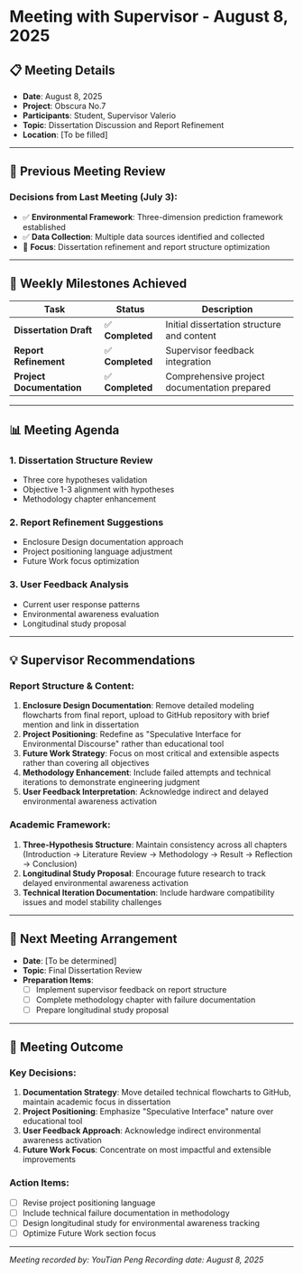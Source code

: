 # Meeting with Supervisor - August 8, 2025

## 📋 Meeting Details
- **Date**: August 8, 2025  
- **Project**: Obscura No.7
- **Participants**: Student, Supervisor Valerio
- **Topic**: Dissertation Discussion and Report Refinement
- **Location**: [To be filled]

---

## 🔄 Previous Meeting Review

### **Decisions from Last Meeting (July 3)**:
- ✅ **Environmental Framework**: Three-dimension prediction framework established
- ✅ **Data Collection**: Multiple data sources identified and collected
- 🎯 **Focus**: Dissertation refinement and report structure optimization

---

## 🚀 Weekly Milestones Achieved

| Task | Status | Description |
|------|--------|-------------|
| **Dissertation Draft** | ✅ **Completed** | Initial dissertation structure and content |
| **Report Refinement** | ✅ **Completed** | Supervisor feedback integration |
| **Project Documentation** | ✅ **Completed** | Comprehensive project documentation prepared |

---

## 📊 Meeting Agenda

### **1. Dissertation Structure Review**
- Three core hypotheses validation
- Objective 1-3 alignment with hypotheses
- Methodology chapter enhancement

### **2. Report Refinement Suggestions**
- Enclosure Design documentation approach
- Project positioning language adjustment
- Future Work focus optimization

### **3. User Feedback Analysis**
- Current user response patterns
- Environmental awareness evaluation
- Longitudinal study proposal

---

## 💡 **Supervisor Recommendations**

### **Report Structure & Content**:
1. **Enclosure Design Documentation**: Remove detailed modeling flowcharts from final report, upload to GitHub repository with brief mention and link in dissertation
2. **Project Positioning**: Redefine as "Speculative Interface for Environmental Discourse" rather than educational tool
3. **Future Work Strategy**: Focus on most critical and extensible aspects rather than covering all objectives
4. **Methodology Enhancement**: Include failed attempts and technical iterations to demonstrate engineering judgment
5. **User Feedback Interpretation**: Acknowledge indirect and delayed environmental awareness activation

### **Academic Framework**:
1. **Three-Hypothesis Structure**: Maintain consistency across all chapters (Introduction → Literature Review → Methodology → Result → Reflection → Conclusion)
2. **Longitudinal Study Proposal**: Encourage future research to track delayed environmental awareness activation
3. **Technical Iteration Documentation**: Include hardware compatibility issues and model stability challenges

---

## 📅 **Next Meeting Arrangement**

- **Date**: [To be determined]
- **Topic**: Final Dissertation Review
- **Preparation Items**: 
  - [ ] Implement supervisor feedback on report structure
  - [ ] Complete methodology chapter with failure documentation
  - [ ] Prepare longitudinal study proposal

---

## 📝 **Meeting Outcome**

### **Key Decisions**:
1. **Documentation Strategy**: Move detailed technical flowcharts to GitHub, maintain academic focus in dissertation
2. **Project Positioning**: Emphasize "Speculative Interface" nature over educational tool
3. **User Feedback Approach**: Acknowledge indirect environmental awareness activation
4. **Future Work Focus**: Concentrate on most impactful and extensible improvements

### **Action Items**:
- [ ] Revise project positioning language
- [ ] Include technical failure documentation in methodology
- [ ] Design longitudinal study for environmental awareness tracking
- [ ] Optimize Future Work section focus

---

*Meeting recorded by: YouTian Peng*
*Recording date: August 8, 2025* 